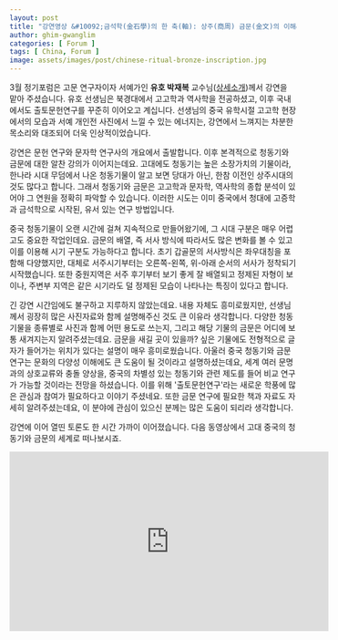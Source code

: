 ```yaml
---
layout: post
title: "강연영상 &#10092;금석학(金石學)의 한 축(軸): 상주(商周) 금문(金文)의 이해&#10093;"
author: ghim-gwanglim
categories: [ Forum ]
tags: [ China, Forum ]
image: assets/images/post/chinese-ritual-bronze-inscription.jpg
---
```


3월 정기포럼은 고문 연구자이자 서예가인 __유호 박재복__ 교수님([상세소개](/author-jbpark))께서 강연을 맡아 주셨습니다. 유호 선생님은 북경대에서 고고학과 역사학을 전공하셨고, 이후 국내에서도 출토문헌연구를 꾸준히 이어오고 계십니다. 선생님의 중국 유학시절 고고학 현장에서의 모습과 서예 개인전 사진에서 느낄 수 있는 에너지는, 강연에서 느껴지는 차분한 목소리와 대조되어 더욱 인상적이었습니다. 

강연은 문헌 연구와 문자학 연구사의 개요에서 출발합니다. 이후 본격적으로 청동기와 금문에 대한 알찬 강의가 이어지는데요. 고대에도 청동기는 높은 소장가치의 기물이라, 한나라 시대 무덤에서 나온 청동기물이 알고 보면 당대가 아닌, 한참 이전인 상주시대의 것도 많다고 합니다. 그래서 청동기와 금문은 고고학과 문자학, 역사학의 종합 분석이 있어야 그 연원을 정확히 파악할 수 있습니다. 이러한 시도는 이미 중국에서 청대에 고증학과 금석학으로 시작된, 유서 있는 연구 방법입니다.

중국 청동기물이 오랜 시간에 걸쳐 지속적으로 만들어왔기에, 그 시대 구분은 매우 어렵고도 중요한 작업인데요. 금문의 배열, 즉 서사 방식에 따라서도 많은 변화를 볼 수 있고 이를 이용해 시기 구분도 가능하다고 합니다. 초기 갑골문의 서사방식은 좌우대칭을 포함해 다양했지만, 대체로 서주시기부터는 오른쪽-왼쪽, 위-아래 순서의 서사가 정착되기 시작했습니다. 또한 중원지역은 서주 후기부터 보기 좋게 잘 배열되고 정제된 자형이 보이나, 주변부 지역은 같은 시기라도 덜 정제된 모습이 나타나는 특징이 있다고 합니다. 

긴 강연 시간임에도 불구하고 지루하지 않았는데요. 내용 자체도 흥미로웠지만, 선생님께서 굉장히 많은 사진자료와 함께 설명해주신 것도 큰 이유라 생각합니다. 다양한 청동기물을 종류별로 사진과 함께 어떤 용도로 쓰는지, 그리고 해당 기물의 금문은 어디에 보통 새겨지는지 알려주셨는데요. 금문을 새길 곳이 있을까? 싶은 기물에도 전형적으로 글자가 들어가는 위치가 있다는 설명이 매우 흥미로웠습니다. 아울러 중국 청동기와 금문 연구는 문화의 다양성 이해에도 큰 도움이 될 것이라고 설명하셨는데요, 세계 여러 문명과의 상호교류와 충돌 양상을, 중국의 차별성 있는 청동기와 관련 제도를 들어 비교 연구가 가능할 것이라는 전망을 하셨습니다. 이를 위해 '출토문헌연구'라는 새로운 학풍에 많은 관심과 참여가 필요하다고 이야기 주셨네요. 또한 금문 연구에 필요한 책과 자료도 자세히 알려주셨는데요, 이 분야에 관심이 있으신 분께는 많은 도움이 되리라 생각합니다.

강연에 이어 열띤 토론도 한 시간 가까이 이어졌습니다. 다음 동영상에서 고대 중국의 청동기와 금문의 세계로 떠나보시죠.

<iframe width="560" height="315" src="https://www.youtube.com/embed/HFd556NYwxQ" title="YouTube video player" frameborder="0" allow="accelerometer; autoplay; clipboard-write; encrypted-media; gyroscope; picture-in-picture" allowfullscreen></iframe>
